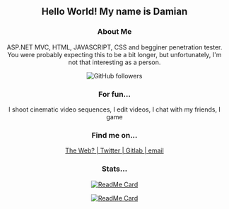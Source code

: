 <div align='center'>
 
## Hello World! My name is Damian



### About Me

ASP.NET MVC, HTML, JAVASCRIPT, CSS and begginer penetration tester. You were probably expecting this to be a bit longer, but unfortunately, I'm not that interesting as a person. 

<img alt="GitHub followers" src="https://img.shields.io/github/followers/dk-raw?color=#273849&label=Github%20Followers&logo=Github&logoColor=white&style=for-the-badge">

### For fun...
I shoot cinematic video sequences,
I edit videos,
I chat with my friends,
I game

### Find me on...

[The Web? | ](https://dkatsios.ml)
[Twitter | ](https://twitter.com/damik_raw)
[Gitlab | ](https://gitlab.com/dk.raw)
[email](mailto://hello@dkatsios.tk)
</div>
<div align='center'>
 
### Stats...
 
   [![ReadMe Card](https://github-readme-stats.vercel.app/api?username=dk-raw&show_icons=true&theme=vue-dark&include_all_commits=true)]()


   [![ReadMe Card](https://github-readme-stats.vercel.app/api/top-langs?username=dk-raw&show_icons=true&theme=vue-dark&include_all_commits=true)]()

</div>
